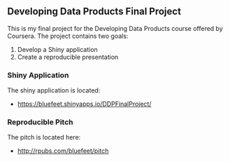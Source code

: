 ## Developing Data Products Final Project

This is my final project for the Developing Data Products course offered by Coursera.  The project contains two goals:

1. Develop a Shiny application
2. Create a reproducible presentation

### Shiny Application

The shiny application is located:

- https://bluefeet.shinyapps.io/DDPFinalProject/

### Reproducible Pitch

The pitch is located here:

- http://rpubs.com/bluefeet/pitch 


